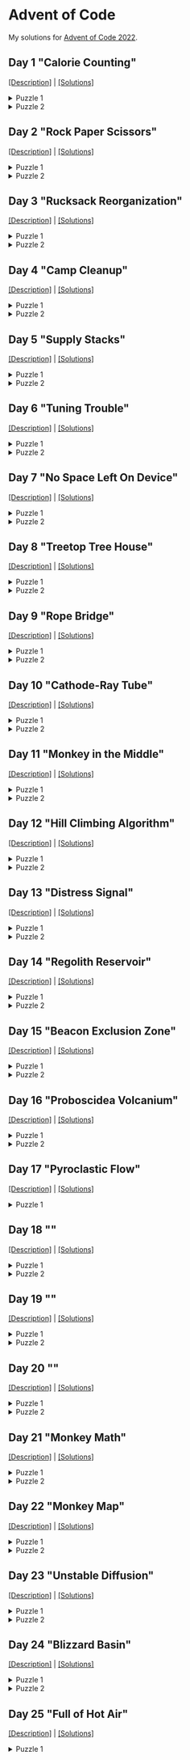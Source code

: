 # Advent of Code

My solutions for [Advent of Code 2022](https://adventofcode.com/2022/).


## Day 1 "Calorie Counting"

[[Description]](https://adventofcode.com/2022/day/1) |
[[Solutions]](https://github.com/oxc/advent-of-code-2022/tree/main/day01)

<details>
<summary>Puzzle 1</summary>

```python
solution = max(sum((int(cal) for cal in elf.strip().splitlines())) for elf in input.split('\n\n'))
```
</details>

<details>
<summary>Puzzle 2</summary>

```python
cals = list(sum((int(cal) for cal in elf.strip().splitlines())) for elf in input.split('\n\n'))
cals.sort()
solution = sum(cals[-3:])
```
</details>

## Day 2 "Rock Paper Scissors"

[[Description]](https://adventofcode.com/2022/day/2) |
[[Solutions]](https://github.com/oxc/advent-of-code-2022/tree/main/day02)

<details>
<summary>Puzzle 1</summary>

```python
scores = {
    "A X": 1+3,
    "B X": 1+0,
    "C X": 1+6,
    "A Y": 2+6,
    "B Y": 2+3,
    "C Y": 2+0,
    "A Z": 3+0,
    "B Z": 3+6,
    "C Z": 3+3,
}

solution = sum(scores[line] for line in input.splitlines() if line)
```
</details>

<details>
<summary>Puzzle 2</summary>

```python
scores = {
    "A X": 3+0,
    "B X": 1+0,
    "C X": 2+0,
    "A Y": 1+3,
    "B Y": 2+3,
    "C Y": 3+3,
    "A Z": 2+6,
    "B Z": 3+6,
    "C Z": 1+6,
}

solution = sum(scores[line] for line in input.splitlines() if line)
```
</details>

## Day 3 "Rucksack Reorganization"

[[Description]](https://adventofcode.com/2022/day/3) |
[[Solutions]](https://github.com/oxc/advent-of-code-2022/tree/main/day03)

<details>
<summary>Puzzle 1</summary>

```python
def priority(item):
  ...

items = list(
    set(line[0:int(len(line)/2)])
        .intersection(set(line[int(len(line)/2):]))
        .pop()
    for line in input.splitlines()
)
solution = sum(priority(item) for item in items)
```
</details>

<details>
<summary>Puzzle 2</summary>

```python
rucksacks = list(set(line) for line in input.splitlines())
items = list(
    reduce(lambda acc, rucksack: acc.intersection(rucksack), group).pop()
    for group in (
        rucksacks[i:i+3] for i in range(0, len(rucksacks), 3)
    )
)
solution = sum(priority(item) for item in items)
```
</details>


## Day 4 "Camp Cleanup"

[[Description]](https://adventofcode.com/2022/day/4) |
[[Solutions]](https://github.com/oxc/advent-of-code-2022/tree/main/day04)

<details>
<summary>Puzzle 1</summary>

```python
def elf_range(r):
     return range(*(int(i) for i in r.split('-')))

def contains_assignment(a, b):
     return a.start <= b.start and a.stop >= b.stop

pairs = list(
        list(map(elf_range, r.split(',')))
        for r in input.splitlines()
)

solution = len(list(
        pair for pair in pairs
        if contains_assignment(*pair) or contains_assignment(*reversed(pair))
))
```
</details>

<details>
<summary>Puzzle 2</summary>

```python
def assignments_overlap(a, b):
     return a.start <= b.start and a.stop >= b.start

pairs = list(
        list(map(elf_range, r.split(',')))
        for r in input.splitlines()
)

solution = len(list(
        pair for pair in pairs
        if assignments_overlap(*pair) or assignments_overlap(*reversed(pair))
))
```
</details>


## Day 5 "Supply Stacks"

[[Description]](https://adventofcode.com/2022/day/5) |
[[Solutions]](https://github.com/oxc/advent-of-code-2022/tree/main/day05)

<details>
<summary>Puzzle 1</summary>

```python
lines = input.splitlines()

stacks = [[] for i in range(0, len(lines[0]), 4)]
while True:
    line = lines.pop(0)
    crates = [line[i:i+3].strip() for i in range(0, len(line), 4)]
    if crates[0] == '1':
        break
    for i, crate in enumerate(crates):
        if crate:
            stacks[i].append(crate.strip('[]'))
lines.pop(0)

for line in lines:
    (amount, src, dst) = map(int, re.match('move (\d+) from (\d+) to (\d+)', line).groups())
    stacks[dst-1][0:0] = reversed(stacks[src-1][0:amount])
    stacks[src-1][0:amount] = []

solution = ''.join((stack[0] for stack in stacks))
```
</details>

<details>
<summary>Puzzle 2</summary>

Remove the `reversed` from puzzle1
</details>

## Day 6 "Tuning Trouble"

[[Description]](https://adventofcode.com/2022/day/6) |
[[Solutions]](https://github.com/oxc/advent-of-code-2022/tree/main/day06)

<details>
<summary>Puzzle 1</summary>


```python
def find_marker(input, size):
    for i in range(size, len(input)):
        chars = set(input[i-size:i])
        if len(chars) == size:
            return i

solution = find_marker(input, 4)
```
</details>

<details>
<summary>Puzzle 2</summary>

```python
solution = find_marker(input, 14)
```

(First solution was actually hardcoded to 4 ;)
</details>


## Day 7 "No Space Left On Device"

[[Description]](https://adventofcode.com/2022/day/7) |
[[Solutions]](https://github.com/oxc/advent-of-code-2022/tree/main/day07)

<details>
<summary>Puzzle 1</summary>


```python
class Directory(object):
    def __init__(self, name):
        self.name = name
        self.directories = {}
        self.files = {}

    def size(self):
        return sum(
                size for size in self.files.values()
            ) + sum(
                dir.size() for dir in self.directories.values()
            )

    def cd(self, dirName):
        return self.directories.setdefault(dirName, Directory(dirName))

    def collect_dirs(self, acc = []):
        acc.append(self)
        for dir in self.directories.values():
            dir.collect_dirs(acc)
        return acc

def build_filesystem(input):
    root = Directory('/')
    cwd = [root]
    for line in input.splitlines():
        if line.startswith('$'):
            (cmd, arg) = (line.split() + [''])[1:3]
            if cmd == 'cd':
                if arg == '/':
                    cwd = [root]
                elif arg == '..':
                    cwd.pop()
                    if len(cwd) == 0:
                        cwd = [root]
                else:
                    cwd.append(cwd[-1].cd(arg))
            # ignore ls
        else:
            (size, name) = line.split()
            if size == 'dir':
                cwd[-1].cd(name)
            else:
                cwd[-1].files[name] = int(size)
    return root

root = build_filesystem(input)
dirs = root.collect_dirs()
```

```python
solution = sum(size for size in (dir.size() for dir in dirs) if size <= 100000)
```
</details>

<details>
<summary>Puzzle 2</summary>

```python
max_size = 70000000
req_size = 30000000

used_size = root.size()
unused_size = max_size - used_size

diff = req_size - unused_size

sizes = [dir.size() for dir in dirs]
sizes.sort()

solution = next(size for size in sizes if size >= diff)
```
</details>


## Day 8 "Treetop Tree House"

[[Description]](https://adventofcode.com/2022/day/8) |
[[Solutions]](https://github.com/oxc/advent-of-code-2022/tree/main/day08)

<details>
<summary>Puzzle 1</summary>


```python
grid = [list(s) for s in input.splitlines()]

def check_visible(tree_x, tree_y):
    height = grid[tree_y][tree_x]
    left = grid[tree_y][0:tree_x]
    right = grid[tree_y][tree_x+1:]
    top = (grid[y][tree_x] for y in range(0, tree_y))
    bottom = (grid[y][tree_x] for y in range(tree_y+1, len(grid)))
    for path in (left, right, top, bottom):
        if all(otherHeight < height for otherHeight in path):
            return True
    return False

solution = sum(sum(1 if check_visible(x,y) else 0 for x in range(len(grid[y]))) for y in range(len(grid)))
```

</details>

<details>
<summary>Puzzle 2</summary>

```python
grid = [list(s) for s in input.splitlines()]

def check_score(tree_x, tree_y):
    height = grid[tree_y][tree_x]
    left = reversed(grid[tree_y][0:tree_x])
    right = grid[tree_y][tree_x+1:]
    top = (grid[y][tree_x] for y in range(tree_y-1, -1, -1))
    bottom = (grid[y][tree_x] for y in range(tree_y+1, len(grid)))
    score = 1
    for path in (left, right, top, bottom):
        factor = 0
        for tree in path:
            factor += 1
            if tree >= height:
                break
        score *= factor
    return score

solution = max(max(check_score(x,y) for x in range(len(grid[y]))) for y in range(len(grid)))

```
</details>


## Day 9 "Rope Bridge"

[[Description]](https://adventofcode.com/2022/day/9) |
[[Solutions]](https://github.com/oxc/advent-of-code-2022/tree/main/day09)

<details>
<summary>Puzzle 1</summary>


```python
class Point(object):
    def __init__(self):
        self.x = 0
        self.y = 0

grid = [[True]]
H = Point()
T = Point()
s = Point()

def grid_width():
    return len(grid[0])

def grid_height():
    return len(grid)

def grow_grid_top():
    grid.insert(0, [False] * grid_width())
    for point in (H, T, s):
        point.y += 1

def grow_grid_left():
    for row in grid:
        row.insert(0, False)
    for point in (H, T, s):
        point.x += 1

def grow_grid_right():
    for row in grid:
        row.append(False)

def grow_grid_bottom():
    grid.append([False] * grid_width())

commands = ((direction, int(steps)) for (direction, steps) in (line.split() for line in input.splitlines()))

for (direction, steps) in commands:
    for i in range(steps):
        if direction == 'L':
            if H.x == 0:
                grow_grid_left()
            H.x -= 1
        elif direction == 'U':
            if H.y == 0:
                grow_grid_top()
            H.y -= 1
        elif direction == 'R':
            if H.x == grid_width()-1:
                grow_grid_right()
            H.x += 1
        elif direction == 'D':
            if H.y == grid_height()-1:
                grow_grid_bottom()
            H.y += 1

        xdiff = abs(H.x - T.x)
        ydiff = abs(H.y - T.y)
        if xdiff > 1 or ydiff > 1:
            if xdiff > 1 or (xdiff > 0 and ydiff > 1):
                T.x += 1 if H.x > T.x else -1
            if ydiff > 1 or (ydiff > 0 and xdiff > 1):
                T.y += 1 if H.y > T.y else -1
        grid[T.y][T.x] = True

solution = sum(sum(1 if grid[y][x] else 0 for x in range(len(grid[y]))) for y in range(len(grid)))
```

</details>

<details>
<summary>Puzzle 2</summary>

```python
class Point(object):
    def __init__(self, name):
        self.name = name
        self.x = 0
        self.y = 0

grid = [[True]]
H = Point('H')
Ts = [Point(str(knot+1)) for knot in range(9)]
s = Point('s')
rope = [H, *Ts]
points = [*rope, s]

def grid_width():
    return len(grid[0])

def grid_height():
    return len(grid)

def grow_grid_top():
    grid.insert(0, [False] * grid_width())
    for point in points:
        point.y += 1

def grow_grid_left():
    for row in grid:
        row.insert(0, False)
    for point in points:
        point.x += 1

def grow_grid_right():
    for row in grid:
        row.append(False)

def grow_grid_bottom():
    grid.append([False] * grid_width())

commands = ((direction, int(steps)) for (direction, steps) in (line.split() for line in input.splitlines()))

for (direction, steps) in commands:
    for i in range(steps):
        if direction == 'L':
            if H.x == 0:
                grow_grid_left()
            H.x -= 1
        elif direction == 'U':
            if H.y == 0:
                grow_grid_top()
            H.y -= 1
        elif direction == 'R':
            if H.x == grid_width()-1:
                grow_grid_right()
            H.x += 1
        elif direction == 'D':
            if H.y == grid_height()-1:
                grow_grid_bottom()
            H.y += 1

        for (h, t) in zip(rope, Ts):
            xdiff = abs(h.x - t.x)
            ydiff = abs(h.y - t.y)
            if xdiff > 1 or ydiff > 1:
                if xdiff > 1 or (xdiff > 0 and ydiff > 1):
                    t.x += 1 if h.x > t.x else -1
                if ydiff > 1 or (ydiff > 0 and xdiff > 1):
                    t.y += 1 if h.y > t.y else -1
        grid[Ts[-1].y][Ts[-1].x] = True

solution = sum(sum(1 if grid[y][x] else 0 for x in range(len(grid[y]))) for y in range(len(grid)))
```
</details>


## Day 10 "Cathode-Ray Tube"

[[Description]](https://adventofcode.com/2022/day/10) |
[[Solutions]](https://github.com/oxc/advent-of-code-2022/tree/main/day10)

<details>
<summary>Puzzle 1</summary>

```python
instructions = [line.split() for line in input.splitlines()]

cycle = 0
x = 1
readings = []

def next_cycle():
    global cycle, x
    cycle += 1
    if cycle % 40 == 20:
        readings.append(cycle * x)


for instruction in instructions:
    command = instruction.pop(0)
    if command == 'noop':
        next_cycle()
        continue
    if command == 'addx':
        arg = int(instruction.pop(0))
        next_cycle()
        next_cycle()
        x += arg
        continue
    raise ValueError("Unknown command: " + command)

solution = sum(readings)
```

</details>

<details>
<summary>Puzzle 2</summary>

```python
instructions = [line.split() for line in input.splitlines()]

cycle = 0
x = 1
lines = [['.' for x in range(40)] for y in range(6)]

def next_cycle():
    global cycle

    pixel = cycle % 40 
    if pixel in range(x-1, x+2):
        line = cycle // 40
        lines[line][pixel] = '#'
    
    cycle += 1

for instruction in instructions:
    command = instruction.pop(0)
    if command == 'noop':
        next_cycle()
        continue
    if command == 'addx':
        arg = int(instruction.pop(0))
        next_cycle()
        next_cycle()
        x += arg
        continue
    raise ValueError("Unknown command: " + command)

solution = '\n'.join(''.join(line) for line in lines)

print(solution)
```
</details>

## Day 11 "Monkey in the Middle"

[[Description]](https://adventofcode.com/2022/day/11) |
[[Solutions]](https://github.com/oxc/advent-of-code-2022/tree/main/day11)

<details>
<summary>Puzzle 1</summary>

```python
re_monkey = re.compile(r'''Monkey (?P<monkey>\d+):
\s*Starting items: (?P<items>[\d, ]+)
\s*Operation: new = old (?P<op_operator>[*+/-]) (?P<op_operand>\d+|old)
\s*Test: divisible by (?P<test_operand>\d+)
\s*If true: throw to monkey (?P<target_true>\d+)
\s*If false: throw to monkey (?P<target_false>\d+)''')

class Monkey(object):
    def __init__(self, monkey, items, op_operator, op_operand, test_operand, target_true, target_false):
        self.id = monkey
        self.items = [int(it.strip()) for it in items.split(',')]
        self.op_operator = op_operator
        self.op_operand = 'old' if op_operand == 'old' else int(op_operand)
        self.test_operand = int(test_operand)
        self.target_true = int(target_true)
        self.target_false = int(target_false)

        self.inspected_items = 0

    def turn(self):
        while self.items:
            item = self.items.pop(0)
            self.item(item)

    def item(self, item):
        self.inspected_items += 1
        operand = item if self.op_operand == 'old' else self.op_operand
        if self.op_operator == '*':
            item = item * operand
        elif self.op_operator == '+':
            item = item + operand
        item = item // 3
        if item % self.test_operand == 0:
            target = self.target_true
        else:
            target = self.target_false
        monkeys[target].items.append(item)

monkeys = [Monkey(**re_monkey.match(monkey).groupdict()) for monkey in input.split('\n\n')]

def round(i):
    print('Round', i)
    for monkey in monkeys:
        print(f'Monkey {monkey.id}: {monkey.items}')
        monkey.turn()
    for monkey in monkeys:
        print(f'Monkey {monkey.id} inspected {monkey.inspected_items} items')
        print(f'Monkey {monkey.id}: {monkey.items}')

for i in range(1, 21):
    round(i)

active = sorted((monkey.inspected_items for monkey in monkeys), reverse=True)

solution = active[0] * active[1]
```

</details>

<details>
<summary>Puzzle 2</summary>

Mod % lcm(all possible test operands)

```python
re_monkey = re.compile(r'''Monkey (?P<monkey>\d+):
\s*Starting items: (?P<items>[\d, ]+)
\s*Operation: new = old (?P<op_operator>[*+/-]) (?P<op_operand>\d+|old)
\s*Test: divisible by (?P<test_operand>\d+)
\s*If true: throw to monkey (?P<target_true>\d+)
\s*If false: throw to monkey (?P<target_false>\d+)''')

class Monkey(object):
    def __init__(self, monkey, items, op_operator, op_operand, test_operand, target_true, target_false):
        self.id = monkey
        self.items = [int(it.strip()) for it in items.split(',')]
        self.op_operator = op_operator
        self.op_operand = 'old' if op_operand == 'old' else int(op_operand)
        self.test_operand = int(test_operand)
        self.target_true = int(target_true)
        self.target_false = int(target_false)

        self.inspected_items = 0

    def turn(self):
        while self.items:
            item = self.items.pop(0)
            self.item(item)

    def item(self, item):
        self.inspected_items += 1
        operand = item if self.op_operand == 'old' else self.op_operand
        if self.op_operator == '*':
            item *= operand
        elif self.op_operator == '+':
            item += operand
        item %= lcm
        if item % self.test_operand == 0:
            target = self.target_true
        else:
            target = self.target_false
        monkeys[target].items.append(item)

monkeys = [Monkey(**re_monkey.match(monkey).groupdict()) for monkey in input.split('\n\n')]

lcm = math.lcm(*[monkey.test_operand for monkey in monkeys])

def round(i):
    print('Round', i)
    for monkey in monkeys:
        monkey.turn()
    for monkey in monkeys:
        print(f'Monkey {monkey.id} inspected {monkey.inspected_items} items')

for i in range(1, 10001):
    round(i)

active = sorted((monkey.inspected_items for monkey in monkeys), reverse=True)

solution = active[0] * active[1]
```
</details>



## Day 12 "Hill Climbing Algorithm"

[[Description]](https://adventofcode.com/2022/day/12) |
[[Solutions]](https://github.com/oxc/advent-of-code-2022/tree/main/day12)

<details>
<summary>Puzzle 1</summary>

```python
class Point(object):
    def __init__(self, x, y, h):
        self.x = x
        self.y = y
        self.h = h
        self.visited = False

    def __eq__(self, other):
        return self.x == other.x and self.y == other.y

    def can_step_up(self, other):
        return other.h <= self.h + 1

S = None
E = None

offset = ord('a')
def point(h, x, y):
    global S, E
    if h == 'S':
        S = Point(x, y, ord('a')-offset)
        return S
    if h == 'E':
        E = Point(x, y, ord('z')-offset)
        return E
    return Point(x, y, ord(h)-offset)

grid = [[point(c, x, y) for x, c in enumerate(line)] for y, line in enumerate(input.splitlines())]
assert S is not None
assert E is not None

def grid_width():
    return len(grid[0])

def grid_height():
    return len(grid)

def lower_neighbors(p):
    if p.x > 0:
        l = grid[p.y][p.x-1]
        if l.can_step_up(p): yield l
    if p.y > 0:
        u = grid[p.y-1][p.x]
        if u.can_step_up(p): yield u
    if p.x < grid_width()-1:
        r = grid[p.y][p.x+1]
        if r.can_step_up(p): yield r
    if p.y < grid_height()-1:
        d = grid[p.y+1][p.x]
        if d.can_step_up(p): yield d
        
def find_shortest_path():
    paths = [[E]]
    while True:
        for path in paths:
            for n in lower_neighbors(path[-1]):
                if n == S:
                    path.reverse()
                    return path
                elif not n.visited:
                    n.visited = True
                    paths.append([*path, n])

path = find_shortest_path()

solution = len(path)
 ```

</details>

<details>
<summary>Puzzle 2</summary>

```python
class Point(object):
    def __init__(self, x, y, h):
        self.x = x
        self.y = y
        self.h = h
        self.visited = False

    def __eq__(self, other):
        return self.x == other.x and self.y == other.y

    def can_step_up(self, other):
        return other.h <= self.h + 1

E = None

offset = ord('a')
def point(h, x, y):
    global E
    if h == 'E':
        E = Point(x, y, ord('z')-offset)
        return E
    return Point(x, y, ord(h)-offset)

grid = [[point(c, x, y) for x, c in enumerate(line)] for y, line in enumerate(input.splitlines())]
assert E is not None

def grid_width():
    return len(grid[0])

def grid_height():
    return len(grid)

def lower_neighbors(p):
    if p.x > 0:
        l = grid[p.y][p.x-1]
        if l.can_step_up(p): yield l
    if p.y > 0:
        u = grid[p.y-1][p.x]
        if u.can_step_up(p): yield u
    if p.x < grid_width()-1:
        r = grid[p.y][p.x+1]
        if r.can_step_up(p): yield r
    if p.y < grid_height()-1:
        d = grid[p.y+1][p.x]
        if d.can_step_up(p): yield d

def find_shortest_path():
    paths = [[E]]
    while True:
        for path in paths:
            for n in lower_neighbors(path[-1]):
                if n.h == 0:
                    path.reverse()
                    return path
                elif not n.visited:
                    n.visited = True
                    paths.append([*path, n])

path = find_shortest_path()

solution = len(path)
```
</details>


## Day 13 "Distress Signal"

[[Description]](https://adventofcode.com/2022/day/13) |
[[Solutions]](https://github.com/oxc/advent-of-code-2022/tree/main/day13)

<details>
<summary>Puzzle 1</summary>

```python
pairs = [[literal_eval(line) for line in pair.splitlines()] for pair in input.split('\n\n')]

def in_order(a, b):
    if isinstance(a, list):
        if isinstance(b, list):
            for i, j in zip(a,b):
                res = in_order(i,j)
                if res is not None:
                    return res
            return in_order(len(a), len(b))
        return in_order(a, [b])
    if isinstance(b, list):
        return in_order([a], b)
    if a == b:
        return None
    return a < b

solution = sum(i+1 for i, pair in enumerate(pairs) if in_order(*pair))
```

</details>

<details>
<summary>Puzzle 2</summary>

```python
divider1 = [[2]]
divider2 = [[6]]

packets = [literal_eval(line) for line in input.splitlines() if line.strip()] + [divider1, divider2]

def compare(a, b):
    if isinstance(a, list):
        if isinstance(b, list):
            for i, j in zip(a,b):
                res = compare(i,j)
                if res != 0:
                    return res
            return compare(len(a), len(b))
        return compare(a, [b])
    if isinstance(b, list):
        return compare([a], b)
    if a == b:
        return 0
    return -1 if a < b else 1

packet_key = cmp_to_key(compare)

packets.sort(key=packet_key)

decoder1 = packets.index(divider1)+1
decoder2 = packets.index(divider2)+1

solution = decoder1 * decoder2
```
</details>


## Day 14 "Regolith Reservoir"

[[Description]](https://adventofcode.com/2022/day/14) |
[[Solutions]](https://github.com/oxc/advent-of-code-2022/tree/main/day14)

<details>
<summary>Puzzle 1</summary>

```python
AIR = '.'
ROCK = '#'
MOVING_SAND = '+'
RESTING_SAND = 'o'

WILL_FLOW = '~'


class Point(object):
    def __init__(self, x, y, type=AIR):
        self.x = x
        self.y = y
        self.type = type

    def __eq__(self, other):
        return self.x == other.x and self.y == other.y

    def __str__(self):
        return self.type

    def __repr__(self):
        return f"({self.x},{self.y})"


streams = [[Point(int(x), int(y)) for x, y in (xy.strip().split(',') for xy in line.split(' -> '))] for line in
           input.splitlines()]

min_x = min(min(p.x for p in stream) for stream in streams) - 1
max_x = max(max(p.x for p in stream) for stream in streams) + 1
max_y = max(max(p.y for p in stream) for stream in streams) + 4

grid = [[Point(x, y) for x in range(min_x, max_x + 1)] for y in range(max_y + 1)]


def point(x, y):
    return grid[y][x - min_x]


for stream in streams:
    for start, end in zip(stream, stream[1:]):
        for x in range(min(start.x, end.x), max(start.x, end.x) + 1):
            for y in range(min(start.y, end.y), max(start.y, end.y) + 1):
                point(x, y).type = ROCK

sand = Point(500, 0, MOVING_SAND)


def produce_sand(mark=False):
    global sand
    sand.x = 500
    sand.y = 0

    while sand.y < max_y:
        if mark:
            point(sand.x, sand.y).type = WILL_FLOW
        if point(sand.x, sand.y + 1).type == AIR:
            sand.y += 1
            continue
        if point(sand.x - 1, sand.y + 1).type == AIR:
            sand.x -= 1
            sand.y += 1
            continue
        if point(sand.x + 1, sand.y + 1).type == AIR:
            sand.x += 1
            sand.y += 1
            continue
        point(sand.x, sand.y).type = RESTING_SAND
        return False
    return True

resting_sand = 0
while not produce_sand():
    resting_sand += 1
produce_sand(True)

solution = resting_sand
```

</details>

<details>
<summary>Puzzle 2</summary>

```python
AIR = '.'
ROCK = '#'
MOVING_SAND = '+'
RESTING_SAND = 'o'


class Point(object):
    def __init__(self, x, y, type=AIR):
        self.x = x
        self.y = y
        self.type = type

    def __eq__(self, other):
        return self.x == other.x and self.y == other.y

    def __str__(self):
        return self.type

    def __repr__(self):
        return f"({self.x},{self.y})"


streams = [[Point(int(x), int(y)) for x, y in (xy.strip().split(',') for xy in line.split(' -> '))] for line in
           input.splitlines()]

max_y = max(max(p.y for p in stream) for stream in streams) + 2

min_x = min(500 - (max_y), min(min(p.x for p in stream) for stream in streams) - 1)
max_x = max(500 + (max_y), max(max(p.x for p in stream) for stream in streams) + 1)

grid = [[Point(x, y) for x in range(min_x, max_x + 1)] for y in range(max_y + 1)]


def point(x, y):
    return grid[y][x - min_x]


streams.append([Point(min_x, max_y), Point(max_x, max_y)])
for stream in streams:
    for start, end in zip(stream, stream[1:]):
        for x in range(min(start.x, end.x), max(start.x, end.x) + 1):
            for y in range(min(start.y, end.y), max(start.y, end.y) + 1):
                point(x, y).type = ROCK

sand = Point(500, 0, MOVING_SAND)

def produce_sand(mark=False):
    global sand
    sand.x = 500
    sand.y = 0

    while not point(500, 0).type == RESTING_SAND:
        if point(sand.x, sand.y + 1).type == AIR:
            sand.y += 1
            continue
        if point(sand.x - 1, sand.y + 1).type == AIR:
            sand.x -= 1
            sand.y += 1
            continue
        if point(sand.x + 1, sand.y + 1).type == AIR:
            sand.x += 1
            sand.y += 1
            continue
        point(sand.x, sand.y).type = RESTING_SAND
        return False
    return True


resting_sand = 0
while not produce_sand():
    resting_sand += 1
sand.type = RESTING_SAND

solution = resting_sand
```
</details>

## Day 15 "Beacon Exclusion Zone"

[[Description]](https://adventofcode.com/2022/day/15) |
[[Solutions]](https://github.com/oxc/advent-of-code-2022/tree/main/day15)

<details>
<summary>Puzzle 1</summary>

This one is not very efficient :(

```python
class Point(object):
    def __init__(self, x, y, type = '.'):
        self.x = x
        self.y = y
        self.type = type

    def __eq__(self, other):
        return self.x == other.x and self.y == other.y

    def __hash__(self):
        return 31 * hash(self.x) + hash(self.y)

    def __str__(self):
        return self.type

    def __repr__(self):
        return f"({self.x},{self.y})"

    def distance(self, other):
        return abs(self.x - other.x) + abs(self.y - other.y)

re_line = re.compile(r'Sensor at x=(-?\d+), y=(-?\d+): closest beacon is at x=(-?\d+), y=(-?\d+)')

pairs = [
    (Point(m[0], m[1]), Point(m[2], m[3])) for m in (
        tuple(int(c) for c in g) for g in (re_line.match(line).groups() for line in input.splitlines())
    )
]
pairs_with_distance = [(p1, p2, p1.distance(p2)) for p1, p2 in pairs]
min_x = min(p1.x - distance for p1, p2, distance in pairs_with_distance)
max_x = max(p1.x + distance for p1, p2, distance in pairs_with_distance)


def impossible_sensor_spots_in_row(y):
    spots = dict()

    for sensor, beacon in pairs:
        distance = sensor.distance(beacon)
        if not (sensor.y - distance <= y <= sensor.y + distance):
            continue

        for x in range(sensor.x - distance, sensor.x + distance + 1):
            p = Point(x, y)
            if p in spots:
                p = spots[p]
            if sensor.x == x and sensor.y == y:
                p.type = 'S'
            elif beacon.x == x and beacon.y == y:
                p.type = 'B'
            elif sensor.distance(p) <= distance and p.type == '.':
                p.type = '#'
            else:
                continue
            spots[p] = p

    return sum(1 if p.type == '#' else 0 for p in spots.values())

solution = impossible_sensor_spots_in_row(2000000)
```

</details>

<details>
<summary>Puzzle 2</summary>

This one is not very efficient :(

```python
class Point(object):
    def __init__(self, x, y, type = '.'):
        self.x = x
        self.y = y
        self.type = type

    def __eq__(self, other):
        return self.x == other.x and self.y == other.y

    def __hash__(self):
        return 31 * hash(self.x) + hash(self.y)

    def __str__(self):
        return self.type

    def __repr__(self):
        return f"({self.x},{self.y})"

    def distance(self, x, y):
        return abs(self.x - x) + abs(self.y - y)

re_line = re.compile(r'Sensor at x=(-?\d+), y=(-?\d+): closest beacon is at x=(-?\d+), y=(-?\d+)')

pairs = [
    (Point(m[0], m[1]), Point(m[2], m[3])) for m in (
        tuple(int(c) for c in g) for g in (re_line.match(line).groups() for line in input.splitlines())
    )
]
pairs_with_distance = [(p1, p2, p1.distance(p2.x, p2.y)) for p1, p2 in pairs]


def find_free(searchArea = 4000000):
    for y in range(searchArea):
        x = 0
        while x < searchArea:
            for sensor, beacon, distance in pairs_with_distance:
                if sensor.x == x and sensor.y == y:
                    break
                elif beacon.x == x and beacon.y == y:
                    break
                if not (sensor.y - distance <= y <= sensor.y + distance):
                    continue
                y_distance = abs(sensor.y - y)
                x_distance = distance - y_distance
                if sensor.x - x_distance <= x <= sensor.x + x_distance:
                    x = sensor.x + x_distance
                    break
            else:
                return Point(x, y)

            x += 1


free = find_free()
solution = free.x * 4000000 + free.y
```
</details>


## Day 16 "Proboscidea Volcanium"

[[Description]](https://adventofcode.com/2022/day/16) |
[[Solutions]](https://github.com/oxc/advent-of-code-2022/tree/main/day16)

<details>
<summary>Puzzle 1</summary>

```python
re_valve = re.compile(r'Valve (\w+) has flow rate=(\d+); tunnels? leads? to valves? (.*)')


valves = { m[0]: (int(m[1]), set(v.strip() for v in m[2].split(','))) for m in
           (re_valve.match(line).groups() for line in input.splitlines()) }


def find_paths(path, pressure_released, seen_valves_while_moving, open_valves, current_valve):
    minutes_remaining = 30 - len(path)

    if minutes_remaining == 0:
        yield pressure_released
        return

    flow_rate, next_valves = valves[current_valve]
    if flow_rate > 0 and current_valve not in open_valves:
        yield from find_paths(
            [*path, f'open {current_valve}'],
            pressure_released + flow_rate*(minutes_remaining-1),
            set(),
            open_valves.union({current_valve}),
            current_valve
        )

    if minutes_remaining == 1:
        yield pressure_released
        return

    for next_valve in next_valves:
        if next_valve in seen_valves_while_moving:
            continue
        yield from find_paths(
            [*path, f'move to {next_valve}'],
            pressure_released,
            seen_valves_while_moving.union({current_valve}),
            open_valves,
            next_valve
        )

paths = list(set(find_paths([], 0, set(), set(), 'AA')))

paths.sort(reverse=True)

solution = paths[0]
```

</details>

<details>
<summary>Puzzle 2</summary>

This one runs for ages, but at least it should terminate with my resources
(as opposed to previous solution attempts) :D

```python
re_valve = re.compile(r'Valve (\w+) has flow rate=(\d+); tunnels? leads? to valves? (.*)')


valves = { m[0]: (int(m[1]), set(v.strip() for v in m[2].split(','))) for m in
           (re_valve.match(line).groups() for line in input.splitlines()) }

flow_valves = frozenset({ k for k, v in valves.items() if v[0] > 0 })

def dijkstra(source):
    dist = {}
    prev = {}
    Q = set()
    for vertex in valves.keys():
        dist[vertex] = float('inf')
        prev[vertex] = None
        Q.add(vertex)
    dist[source] = 0

    while Q:
        u = min(Q, key=dist.get)
        Q.remove(u)
        for v in valves[u][1]:
            alt = dist[u] + 1
            if alt < dist[v]:
                dist[v] = alt
                prev[v] = u

    return dist, prev

def find_shortest_paths():
    result = {}
    for source in valves.keys():
        dist, prev = dijkstra(source)
        result[source] = { k: None for k in dist.keys() }
        for target in dist.keys():
            u = target
            path = []
            while prev[u] is not None:
                path.insert(0, u)
                u = prev[u]
            result[source][target] = tuple(path)

    return result

shortest_paths = find_shortest_paths()

valve_count = len(flow_valves)

NUM_ACTORS = 2

def find_max_pressure(steps, open_valves, actors_states):
    if steps % len(actors_states) == 0:
        actors_states = tuple(sorted(actors_states, key=lambda s: s[0]))
    pressure, path_id = _find_max_pressure(steps, open_valves, actors_states)
    return pressure, path_id

@functools.lru_cache(maxsize=15000000)
def _find_max_pressure(steps, open_valves, actors_states):
    minutes_elapsed = (steps // len(actors_states))+1
    minutes_remaining = 27 - minutes_elapsed
    actor_id = steps % len(actors_states)

    if minutes_remaining == 0:
        return 0, ''

    pressure_this_step = 0
    if actor_id == 0:
        pressure_this_step = sum(valves[v][0] for v in open_valves)

    if len(open_valves) == valve_count:
        pressure, path_id, path = _find_max_pressure(steps+1, open_valves, actors_states)
        return pressure + pressure_this_step, path_id

    current_valve, next_steps = actors_states[actor_id]
    if next_steps is None:
        results = []

        possible_targets = flow_valves - \
                           open_valves - \
                           { t[-1] for c, t in actors_states if t is not None and len(t) > 0 } - \
                           { c for c, t in actors_states if t is not None and len(t) == 0 }

        for target in sorted(possible_targets, key=lambda v: valves[v][0], reverse=True):
            next_path = shortest_paths[current_valve][target]
            if len(next_path) + 1 > minutes_remaining:
                continue
            new_state = (current_valve, next_path)
            new_states = actors_states[:actor_id] + (new_state,) + actors_states[actor_id + 1:]
            pressure, path_id = find_max_pressure(
                steps,
                open_valves,
                new_states,
            )
            results.append((pressure, path_id))

        if not results:
            pressure, path_id = find_max_pressure(
                steps+1,
                open_valves,
                actors_states,
            )
            return pressure + pressure_this_step, path_id

        return max(results, key=lambda x: x[0])

    if len(next_steps) == 0:
        # open valve and set to None to select next
        new_state = (current_valve, None)
        new_states = actors_states[:actor_id] + (new_state,) + actors_states[actor_id + 1:]

        pressure, path_id = find_max_pressure(
            steps + 1,
            open_valves.union({current_valve}),
            new_states,
        )
        return pressure + pressure_this_step, f':{actor_id}{current_valve}' + path_id

    else:
        next_valve = next_steps[0]
        new_state = (next_valve, next_steps[1:])
        new_states = actors_states[:actor_id] + (new_state,) + actors_states[actor_id + 1:]
        pressure, path_id = find_max_pressure(
            steps + 1,
            open_valves,
            new_states,
        )
        return pressure + pressure_this_step, path_id

solution, solution_path_id = find_max_pressure(0, frozenset(), tuple(('AA', None) for i in range(NUM_ACTORS)))
print(solution_path_id)
print(solution)
```
</details>



## Day 17 "Pyroclastic Flow"

[[Description]](https://adventofcode.com/2022/day/17) |
[[Solutions]](https://github.com/oxc/advent-of-code-2022/tree/main/day17)

<details>
<summary>Puzzle 1</summary>

```python
ROCKS = ((
    '####',
), (
    '.#.',
    '###',
    '.#.',
), (
    '..#',
    '..#',
    '###',
), (
    '#',
    '#',
    '#',
    '#',
), (
    '##',
    '##',
))

class Point(object):
    def __init__(self, x, y, type):
        self.x = x
        self.y = y
        self.type = type

    def __eq__(self, other):
        return self.x == other.x and self.y == other.y

    def __hash__(self):
        return 31 * hash(self.x) + hash(self.y)

    def __str__(self):
        return self.type

jetstream = input.strip()
jetindex = -1
def next_jet():
    global jetindex
    jetindex = (jetindex + 1) % len(jetstream)
    return jetstream[jetindex]

chamber = [(Point(0, 0, '+'), *(Point(0, x, '-') for x in range(1, 8)), Point(0, 8, '+'))]

rock = None

def highest_point():
    for row in reversed(chamber):
        if any(point for point in row[1:-1] if point.type != '.'):
            return row[0].y
    return 0

def ensure_height(h):
    while len(chamber) < h:
        y = len(chamber)
        row = (Point(0, y, '|'), *(Point(x, y, '.') for x in range(1, 8)), Point(8, y, '+'))
        chamber.append(row)

def can_move(dx, dy):
    for point in rock:
        x, y = point.x + dx, point.y + dy
        if chamber[y][x].type != '.':
            return False
    return True

def move(dx, dy):
    for point in rock:
        point.x += dx
        point.y += dy

def settle():
    for point in rock:
        chamber[point.y][point.x].type = '#'

def print_chamber():
    return
    print('\n'.join(reversed([
        ''.join('@' if rock and point in rock else point.type for point in row)
        for row in chamber
    ])))

rock_count = 0
while rock_count < 2022:
    if rock is None:
        # new rock appears
        shape = ROCKS[rock_count % len(ROCKS)]
        height = len(shape)
        # increase chamber height
        start_y = highest_point() + height + 3
        ensure_height(start_y + 1)
        rock = tuple(Point(x+3, start_y-y, c) for y, row in enumerate(shape) for x, c in enumerate(row) if c == '#')
        print_chamber()

    dx = 1 if next_jet() == '>' else -1
    if can_move(dx, 0):
        move(dx, 0)
        print_chamber()

    dy = -1
    if can_move(0, dy):
        move(0, dy)
    else:
        settle()
        rock_count += 1
        rock = None
    print_chamber()


solution = highest_point()
p```

</details>

<details>
<summary>Puzzle 2</summary>

Not so happy about this one. Seems like a 350 cycle is too long, and there must be a better way. But maybe there isn't :)

```python
ROCKS = ((
    '####',
), (
    '.#.',
    '###',
    '.#.',
), (
    '..#',
    '..#',
    '###',
), (
    '#',
    '#',
    '#',
    '#',
), (
    '##',
    '##',
))

class Point(object):
    def __init__(self, x, y, type):
        self.x = x
        self.y = y
        self.type = type

    def __eq__(self, other):
        return self.x == other.x and self.y == other.y

    def __hash__(self):
        return 31 * hash(self.x) + hash(self.y)

    def __repr__(self):
        return f"({self.x},{self.y})"

    def __str__(self):
        return self.type

jetstream = input.strip()
jetindex = -1
def next_jet():
    global jetindex
    jetindex = (jetindex + 1) % len(jetstream)
    return jetstream[jetindex]

rockindex = -1
def next_rock():
    global rockindex
    rockindex = (rockindex + 1) % len(ROCKS)
    return ROCKS[rockindex]

chamber = [(Point(0, 0, '+'), *(Point(x, 0, '-') for x in range(1, 8)), Point(8, 0, '+'))]

rock = None

def highest_point():
    for row in reversed(chamber):
        if any(point for point in row[1:-1] if point.type != '.'):
            return row[0].y
    return 0

def chamber_offset():
    return chamber[0][0].y

def cut_off_chamber():
    def highest(x):
        for row in reversed(chamber):
            if row[x].type != '.':
                return row[x].y
    cut_off_point = min(highest(x) for x in range(1, 8))-1
    cut_off_point -= chamber_offset()
    if cut_off_point > 0:
        del chamber[0:cut_off_point]

def ensure_height(h):
    for y in range(chamber[-1][0].y + 1, h):
        row = (Point(0, y, '|'), *(Point(x, y, '.') for x in range(1, 8)), Point(8, y, '|'))
        chamber.append(row)

def can_move(dx, dy):
    y0 = chamber_offset()
    for point in rock:
        x, y = point.x + dx, point.y + dy
        if chamber[y-y0][x].type != '.':
            return False
    return True

def move(dx, dy):
    for point in rock:
        point.x += dx
        point.y += dy

def settle():
    y0 = chamber_offset()
    for point in rock:
        chamber[point.y-y0][point.x].type = '#'

def run_rocks(target_count):
    global rock
    rock_count = 0
    while rock_count < target_count:
        if rock is None:
            # new rock appears
            shape = next_rock()
            height = len(shape)
            # increase chamber height
            start_y = highest_point() + height + 3
            ensure_height(start_y + 1)
            rock = tuple(Point(x+3, start_y-y, c) for y, row in enumerate(shape) for x, c in enumerate(row) if c == '#')

        dx = 1 if next_jet() == '>' else -1
        if can_move(dx, 0):
            move(dx, 0)

        dy = -1
        if can_move(0, dy):
            move(0, dy)
        else:
            settle()
            rock_count += 1
            rock = None
            cut_off_chamber()

chunk_size = math.lcm(len(ROCKS), len(jetstream))
run_rocks(chunk_size)
first_chunk_height = highest_point()

test_chunks_height = first_chunk_height
test_chunk_heights = []
while True:
    run_rocks(chunk_size)
    previous_height = test_chunks_height
    test_chunks_height = highest_point()
    test_chunk_height = test_chunks_height - previous_height
    test_chunk_heights.append(test_chunk_height)
    if len(test_chunk_heights) > 2 and len(test_chunk_heights) % 2 == 0:
        cycle_len = len(test_chunk_heights) // 2
        if test_chunk_heights[:cycle_len] == test_chunk_heights[cycle_len:]:
            cycle_height = sum(test_chunk_heights[:cycle_len])
            break
target = 1000000000000
cycle_rocks = cycle_len*chunk_size
remaining_rocks = target - 2*cycle_rocks - chunk_size
run_rocks(remaining_rocks % cycle_rocks)
rest_height = highest_point()-(2*cycle_height)-first_chunk_height

solution = highest_point() + (remaining_rocks // cycle_rocks) * cycle_height
```
</details>




## Day 18 ""

[[Description]](https://adventofcode.com/2022/day/18) |
[[Solutions]](https://github.com/oxc/advent-of-code-2022/tree/main/day18)

<details>
<summary>Puzzle 1</summary>

```python
```

</details>

<details>
<summary>Puzzle 2</summary>

```python
```
</details>




## Day 19 ""

[[Description]](https://adventofcode.com/2022/day/19) |
[[Solutions]](https://github.com/oxc/advent-of-code-2022/tree/main/day19)

<details>
<summary>Puzzle 1</summary>

```python
```

</details>

<details>
<summary>Puzzle 2</summary>

```python
```
</details>




## Day 20 ""

[[Description]](https://adventofcode.com/2022/day/20) |
[[Solutions]](https://github.com/oxc/advent-of-code-2022/tree/main/day20)

<details>
<summary>Puzzle 1</summary>

```python
```

</details>

<details>
<summary>Puzzle 2</summary>

```python
```
</details>




## Day 21 "Monkey Math"

[[Description]](https://adventofcode.com/2022/day/21) |
[[Solutions]](https://github.com/oxc/advent-of-code-2022/tree/main/day21)

<details>
<summary>Puzzle 1</summary>

```python
class Operation(object):
    def __init__(self, lop, op, rop):
        self.lop = lop
        self.op = op
        self.rop = rop
        self.prev = None
        self.value = None

    def __int__(self):
        if self.value is None:
            if self.op == '+':
                self.value = int(self.lop) + int(self.rop)
            elif self.op == '*':
                self.value = int(self.lop) * int(self.rop)
            elif self.op == '-':
                self.value = int(self.lop) - int(self.rop)
            elif self.op == '/':
                self.value = int(self.lop) // int(self.rop)
        return self.value


class Value(object):
    def __init__(self, value):
        self.value = value
        self.prev = None

    def __int__(self):
        return self.value

expressions = {
    lhs: Value(int(rhs)) if rhs.isdigit() else Operation(*rhs.split()) for lhs, rhs in
    (line.split(': ') for line in input.splitlines())
 }

# build graph
values = []
for expr in expressions.values():
    if isinstance(expr, Operation):
        expr.lop = expressions[expr.lop]
        assert(expr.lop.prev is None)
        expr.lop.prev = expr
        expr.rop = expressions[expr.rop]
        assert(expr.rop.prev is None)
        expr.rop.prev = expr
    else:
        values.append(expr)

# resolve values without triggering (too much) recursion
while values:
    prev = values.pop(0).prev
    if prev is None:
        continue
    int(prev)
    values.append(prev)

root = expressions['root']

solution = int(root)
```

</details>

<details>
<summary>Puzzle 2</summary>

```python
class Operation(object):
    def __init__(self, lop, op, rop):
        self.lop = lop
        self.op = op
        self.rop = rop
        self.prev = None
        self.value = None

    def __int__(self):
        if self.value is None:
            if self.op == '+':
                self.value = int(self.lop) + int(self.rop)
            elif self.op == '*':
                self.value = int(self.lop) * int(self.rop)
            elif self.op == '-':
                self.value = int(self.lop) - int(self.rop)
            elif self.op == '/':
                self.value = int(self.lop) // int(self.rop)
        return self.value

    def __str__(self):
        if self.value is not None:
            return str(self.value)
        if self.op in ('-', '+'):
            return f'({self.lop} {self.op} {self.rop})'
        return f'{self.lop} {self.op} {self.rop}'

class Value(object):
    def __init__(self, value):
        self.value = value
        self.prev = None

    def __int__(self):
        return self.value

    def __str__(self):
        return str(self.value)

class Var(object):
    def __init__(self):
        self.prev = None
        self.value = None

    def __str__(self):
        return 'H'

class Equals(object):
    def __init__(self, lhs, _, rhs):
        self.lhs = lhs
        self.rhs = rhs

    def __str__(self):
        return f'{self.lhs} = {self.rhs}'

    def resolve(self):
        if self.rhs.value is None:
            self.lhs, self.rhs = self.rhs, self.lhs
        if isinstance(self.lhs, Var):
            return True

        exp = self.lhs
        if exp.rop.value is None:
            if exp.op in ('*', '+'):
                exp.lop, exp.rop = exp.rop, exp.lop
        if exp.lop.value is None:
            reverse_op = {'*': '/', '/': '*', '+': '-', '-': '+'}[exp.op]
            self.rhs = Operation(self.rhs, reverse_op, exp.rop)
            self.lhs = exp.lop
            int(self.rhs)
        else:
            if exp.op in ('-', '/'):
                self.rhs = Operation(exp.lop, exp.op, self.rhs)
                self.lhs = exp.rop
                int(self.rhs)

expressions = {
    lhs: Equals(*rhs.split()) if lhs == 'root' else Var() if lhs == 'humn' else Value(int(rhs)) if rhs.isdigit() else Operation(*rhs.split()) for lhs, rhs in
    (line.split(': ') for line in input.splitlines())
 }

# build graph
values = []
for expr in expressions.values():
    if isinstance(expr, Operation):
        expr.lop = expressions[expr.lop]
        assert(expr.lop.prev is None)
        expr.lop.prev = expr
        expr.rop = expressions[expr.rop]
        assert(expr.rop.prev is None)
        expr.rop.prev = expr
    elif isinstance(expr, Value):
        values.append(expr)
root = expressions['root']
root.lhs = expressions[root.lhs]
root.rhs = expressions[root.rhs]

# resolve values without triggering (too much) recursion
while values:
    prev = values.pop(0).prev
    if prev is None:
        continue
    if isinstance(prev, Operation):
        # this is part of the tree that needs to be resolved
        if prev.lop.value is None or prev.rop.value is None:
            continue
    int(prev)
    values.append(prev)

print(str(root))
while not root.resolve():
    print(str(root))

solution = int(root.rhs)

```
</details>



## Day 22 "Monkey Map"

[[Description]](https://adventofcode.com/2022/day/22) |
[[Solutions]](https://github.com/oxc/advent-of-code-2022/tree/main/day22)

<details>
<summary>Puzzle 1</summary>

```python
class Point(object):
    def __init__(self, x, y, type):
        self.x = x
        self.y = y
        self.type = type

    def __eq__(self, other):
        return self.x == other.x and self.y == other.y

    def __hash__(self):
        return 31 * hash(self.x) + hash(self.y)

    def __str__(self):
        return self.type

    def __repr__(self):
        return f"({self.x},{self.y})"

    def neighbour(self, f):
        if self.type == ' ': return None
        x, y = self.x, self.y
        while True:
            if f in (FACING_UP, FACING_DOWN):
                y = (y + (1 if f == FACING_DOWN else -1)) % h
            else:
                x = (x + (1 if f == FACING_RIGHT else -1)) % w
            point = board[y][x]
            if point.type != ' ':
                return point

FACING_RIGHT, FACING_DOWN, FACING_LEFT, FACING_UP = range(4)

input_map, input_steps = input.split('\n\n')

lines = input_map.splitlines()
w = max(len(line) for line in lines)
h = len(lines)
board = [[Point(x, y, c) for x, c in enumerate(line.ljust(w))] for y, line in enumerate(lines)]
instructions = [step for step in re.split(r'(\d+)', input_steps) if step.strip()]

facing = FACING_RIGHT
position = next(point for point in board[0] if point.type == '.')

for step in instructions:
    if step == 'R':
        facing = (facing + 1) % 4
    elif step == 'L':
        facing = (facing - 1) % 4
    else:
        step = int(step)
        for i in range(step):
            neighbour = position.neighbour(facing)
            if neighbour.type == '#':
                print('Bumped into a wall')
                break
            position = neighbour

solution = (position.y+1) * 1000 + (position.x+1) * 4 + facing
```

</details>

<details>
<summary>Puzzle 2</summary>

```python
```
</details>



## Day 23 "Unstable Diffusion"

[[Description]](https://adventofcode.com/2022/day/23) |
[[Solutions]](https://github.com/oxc/advent-of-code-2022/tree/main/day23)

<details>
<summary>Puzzle 1</summary>

```python
class Elf(object):
    def __init__(self, x, y):
        self.x = x
        self.y = y

    def __eq__(self, other):
        return self.x == other.x and self.y == other.y

    def __hash__(self):
        return 31 * hash(self.x) + hash(self.y)

    def __repr__(self):
        return f"({self.x},{self.y})"

    def move(self, x, y):
        self.x = x
        self.y = y

    def propose_move(self, round, elf_positions):
        neighbours = [
            elf_positions.get((self.x + x, self.y + y)) for x, y in (
                (-1, -1), (0, -1), (1, -1),
                (-1, 0), (1, 0),
                (-1, 1), (0, 1), (1, 1)
            )
        ]
        if not any(neighbours):
            return None
        NW, N, NE, W, E, SW, S, SE = neighbours
        checks = [
            ((NW, N, NE), (0, -1)),
            ((S, SE, SW), (0, 1)),
            ((W, NW, SW), (-1, 0)),
            ((E, NE, SE), (1, 0)),
        ]
        start = round % 4
        for check in range(start, start+4):
            points, (dx, dy) = checks[check % 4]
            if not any(points):
                return self.x + dx, self.y + dy
        return None

elves = [Elf(x, y)
         for y, line in enumerate(input.splitlines())
         for x, c in enumerate(line)
         if c == '#']

def map_extents():
    return (
        min(elf.x for elf in elves), max(elf.x for elf in elves),
        min(elf.y for elf in elves), max(elf.y for elf in elves)
    )

elf_positions = None
for round in range(11):
    elf_positions = {(elf.x, elf.y): elf for elf in elves}
    proposed_positions = [elf.propose_move(round, elf_positions) for elf in elves]
    if not any(proposed_positions):
        break
    position_count = Counter(proposed_positions)
    for elf, position in zip(elves, proposed_positions):
        if position and position_count[position] == 1:
            elf.move(*position)

x1, x2, y1, y2 = map_extents()
solution = ((x2 - x1 + 1) * (y2 - y1 + 1)) - len(elves)
```

</details>

<details>
<summary>Puzzle 2</summary>

```python
class Elf(object):
    def __init__(self, x, y):
        self.x = x
        self.y = y

    def __eq__(self, other):
        return self.x == other.x and self.y == other.y

    def __hash__(self):
        return 31 * hash(self.x) + hash(self.y)

    def __repr__(self):
        return f"({self.x},{self.y})"

    def move(self, x, y):
        #print(f"Elf {self} moves to {x},{y}")
        self.x = x
        self.y = y

    def propose_move(self, round, elf_positions):
        neighbours = [
            elf_positions.get((self.x + x, self.y + y)) for x, y in (
                (-1, -1), (0, -1), (1, -1),
                (-1, 0), (1, 0),
                (-1, 1), (0, 1), (1, 1)
            )
        ]
        if not any(neighbours):
            return None
        NW, N, NE, W, E, SW, S, SE = neighbours
        checks = [
            ((NW, N, NE), (0, -1)),
            ((S, SE, SW), (0, 1)),
            ((W, NW, SW), (-1, 0)),
            ((E, NE, SE), (1, 0)),
        ]
        start = round % 4
        for check in range(start, start+4):
            points, (dx, dy) = checks[check % 4]
            if not any(points):
                return self.x + dx, self.y + dy
        return None

elves = [Elf(x, y)
         for y, line in enumerate(input.splitlines())
         for x, c in enumerate(line)
         if c == '#']

def map_extents():
    return (
        min(elf.x for elf in elves), max(elf.x for elf in elves),
        min(elf.y for elf in elves), max(elf.y for elf in elves)
    )

elf_positions = None
round = 0
while True:
    round += 1
    elf_positions = {(elf.x, elf.y): elf for elf in elves}
    proposed_positions = [elf.propose_move(round-1, elf_positions) for elf in elves]
    if not any(proposed_positions):
        break
    position_count = Counter(proposed_positions)
    for elf, position in zip(elves, proposed_positions):
        if position and position_count[position] == 1:
            elf.move(*position)

solution = round
```
</details>


## Day 24 "Blizzard Basin"

[[Description]](https://adventofcode.com/2022/day/24) |
[[Solutions]](https://github.com/oxc/advent-of-code-2022/tree/main/day24)

<details>
<summary>Puzzle 1</summary>

```python
class Point(object):
    def __init__(self, x, y, type = ' '):
        self.x = x
        self.y = y
        self.type = type

    def __eq__(self, other):
        return self.x == other.x and self.y == other.y

    def __hash__(self):
        return 31 * hash(self.x) + hash(self.y)

    def __str__(self):
        return self.type

    def __repr__(self):
        return f"({self.x},{self.y})"

class Blizzard(Point):
    def __init__(self, x, y, dir):
        super().__init__(x, y, dir)
        self.dir = dir

    def next_position(self):
        if self.dir in ('>', '<'):
            next_x = self.x + (1 if self.dir == '>' else -1)
            return (next_x % width), self.y
        if self.dir in ('^', 'v'):
            next_y = self.y + (1 if self.dir == 'v' else -1)
            return self.x, (next_y % height)
        raise Exception(f'Invalid direction {self.dir}')

    def move(self):
        self.x, self.y = self.next_position()

class Path(object):
    def __init__(self, head, tail = None):
        self.head = head
        self.tail = tail

    def __len__(self):
        return 1 if self.tail is None else 1 + len(self.tail)

lines = [line for line in input.splitlines() if line]
width = len(lines[0])-2
height = len(lines)-2
blizzards = [Blizzard(x, y, c)
         for y, line in enumerate(lines[1:-1])
         for x, c in enumerate(line[1:-1])
         if c in ('>', '<', '^', 'v')]
start = lines[0].index('.')-1, -1
end = lines[-1].index('.')-1, height

def count_blizzards(blizzard_positions=None):
    if blizzard_positions is None:
        blizzard_positions = [(b.x, b.y) for b in blizzards]
    blizz = {}
    for blizzard,p in zip(blizzards, blizzard_positions):
        if p in blizz: blizz[p].append(blizzard)
        else: blizz[p] = [blizzard]
    return blizz

def next_steps(path, next_blizzard_positions):
    cx, cy = path.head
    for (x, y) in ((1, 0), (0, 1), (0,0), (-1, 0), (0, -1)):
        target = (cx + x, cy + y)
        if not 0 <= target[0] < width or not 0 <= target[1] < height:
            if target not in (start, end):
                continue
        if target not in next_blizzard_positions:
            yield target

def distance_to_end(path):
    c = path.head
    return abs(c[0] - end[0]) + abs(c[1] - end[1])
def find_first_shortest_path():
    paths = [Path(start)]
    while True:
        next_blizzard_positions = [blizzard.next_position() for blizzard in blizzards]
        blizz = count_blizzards(next_blizzard_positions)
        current_paths = paths
        current_paths.sort(key=distance_to_end)
        paths = []
        heads = set()
        for path in current_paths:
            for step in next_steps(path, blizz):
                if step in heads: continue
                heads.add(step)
                new_path = Path(step, path)
                if step == end:
                    return new_path
                paths.append(new_path)
        for blizzard, next_pos in zip(blizzards, next_blizzard_positions):
            blizzard.x, blizzard.y = next_pos

shortest_path = find_first_shortest_path()

solution = len(shortest_path)-1
```

</details>

<details>
<summary>Puzzle 2</summary>

```python
class Point(object):
    def __init__(self, x, y, type = ' '):
        self.x = x
        self.y = y
        self.type = type

    def __eq__(self, other):
        return self.x == other.x and self.y == other.y

    def __hash__(self):
        return 31 * hash(self.x) + hash(self.y)

    def __str__(self):
        return self.type

    def __repr__(self):
        return f"({self.x},{self.y})"

class Blizzard(Point):
    def __init__(self, x, y, dir):
        super().__init__(x, y, dir)
        self.dir = dir

    def next_position(self):
        if self.dir in ('>', '<'):
            next_x = self.x + (1 if self.dir == '>' else -1)
            return (next_x % width), self.y
        if self.dir in ('^', 'v'):
            next_y = self.y + (1 if self.dir == 'v' else -1)
            return self.x, (next_y % height)
        raise Exception(f'Invalid direction {self.dir}')

    def move(self):
        self.x, self.y = self.next_position()

class Path(object):
    def __init__(self, head, tail = None):
        self.head = head
        self.tail = tail

    def __len__(self):
        return 1 if self.tail is None else 1 + len(self.tail)

    def __str__(self):
        if self.tail is None:
            return str(self.head)
        return f"{self.tail} -> {self.head}"

lines = [line for line in input.splitlines() if line]
width = len(lines[0])-2
height = len(lines)-2
blizzards = [Blizzard(x, y, c)
         for y, line in enumerate(lines[1:-1])
         for x, c in enumerate(line[1:-1])
         if c in ('>', '<', '^', 'v')]
start = lines[0].index('.')-1, -1
end = lines[-1].index('.')-1, height

def count_blizzards(blizzard_positions=None):
    if blizzard_positions is None:
        blizzard_positions = [(b.x, b.y) for b in blizzards]
    blizz = {}
    for blizzard,p in zip(blizzards, blizzard_positions):
        if p in blizz: blizz[p].append(blizzard)
        else: blizz[p] = [blizzard]
    return blizz

def find_first_shortest_path(start, end):
    paths = [Path(start)]

    if start[1] < end[1]:
        moves = ((1, 0), (0, 1), (0,0), (-1, 0), (0, -1))
    else:
        moves = ((-1, 0), (0, -1), (0,0), (1, 0), (0, 1))


    def next_steps(path, next_blizzard_positions):
        cx, cy = path.head
        for (x, y) in moves:
            target = (cx + x, cy + y)
            if not 0 <= target[0] < width or not 0 <= target[1] < height:
                if target not in (start, end):
                    continue
            if target not in next_blizzard_positions:
                yield target

    def distance_to_end(path):
        c = path.head
        return abs(c[0] - end[0]) + abs(c[1] - end[1])

    while True:
        next_blizzard_positions = [blizzard.next_position() for blizzard in blizzards]
        blizz = count_blizzards(next_blizzard_positions)
        current_paths = paths
        current_paths.sort(key=distance_to_end)
        paths = []
        heads = set()
        for path in current_paths:
            for step in next_steps(path, blizz):
                if step in heads: continue
                heads.add(step)
                new_path = Path(step, path)
                if step == end:
                    return new_path
                paths.append(new_path)
        for blizzard, next_pos in zip(blizzards, next_blizzard_positions):
            blizzard.x, blizzard.y = next_pos

path_a = find_first_shortest_path(start, end)
path_b = find_first_shortest_path(end, start)
path_c = find_first_shortest_path(start, end)

a = len(path_a)-1
b = len(path_b)-2
c = len(path_c)-2

print(a, b, c)

solution = a + b + c
```
</details>


## Day 25 "Full of Hot Air"

[[Description]](https://adventofcode.com/2022/day/24) |
[[Solutions]](https://github.com/oxc/advent-of-code-2022/tree/main/day24)

<details>
<summary>Puzzle 1</summary>

```python
def snafu_to_number(snafu):
    digits = [-2 if c == '=' else -1 if c == '-' else int(c) for c in snafu]
    return sum(d * 5 ** i for i, d in enumerate(reversed(digits)))

def number_to_snafu(number):
    if number == 0:
        return '0'
    inverse_digits = []
    while number:
        inverse_digits.append(number % 5)
        number //= 5
    snagits = []
    acc = 0
    for digit in inverse_digits:
        digit += acc
        acc = 0
        if digit in (0, 1, 2):
            snagits.append(digit)
        else:
            snagits.append(digit - 5)
            acc = 1
    if acc:
        snagits.append(acc)
    snagits.reverse()
    return ''.join('=' if d == -2 else '-' if d == -1 else str(d) for d in snagits)

numbers = [snafu_to_number(snafu) for snafu in input.splitlines()]

needed_fuel = sum(numbers)

solution = number_to_snafu(needed_fuel)
```
</details>


